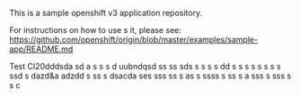 This is a sample openshift v3 application repository.  

For instructions on how to use s  it, please see: https://github.com/openshift/origin/blob/master/examples/sample-app/README.md

Test CI20dddsda
sd a s s
s d uubndqsd
ss ss sds s
 s s s
dd s s
s s  s s  s s ssd s dazd&a adzdd
 s ss s  dsacda ses sss
ss s  as
 s ssss 
 s ss s  a
sss  s
sss
 s s
c
